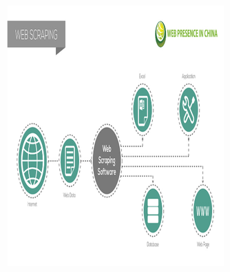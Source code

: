 <a class="imgpopup" href="web_scraping2.jpg"><img src="web_scraping2.jpg" width="1200" height="604"></a>